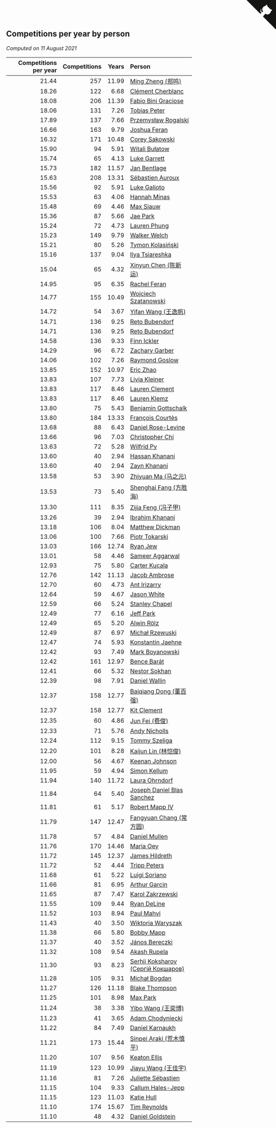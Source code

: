 ## Competitions per year by person

*Computed on 11 August 2021*

| Competitions per year | Competitions | Years | Person |
| ---: | ---: | ---: | :--- |
| 21.44 | 257 | 11.99 | [Ming Zheng (郑鸣)](https://www.worldcubeassociation.org/persons/2009ZHEN11) |
| 18.26 | 122 | 6.68 | [Clément Cherblanc](https://www.worldcubeassociation.org/persons/2014CHER05) |
| 18.08 | 206 | 11.39 | [Fabio Bini Graciose](https://www.worldcubeassociation.org/persons/2010GRAC02) |
| 18.06 | 131 | 7.26 | [Tobias Peter](https://www.worldcubeassociation.org/persons/2014PETE03) |
| 17.89 | 137 | 7.66 | [Przemysław Rogalski](https://www.worldcubeassociation.org/persons/2013ROGA02) |
| 16.66 | 163 | 9.79 | [Joshua Feran](https://www.worldcubeassociation.org/persons/2011FERA01) |
| 16.32 | 171 | 10.48 | [Corey Sakowski](https://www.worldcubeassociation.org/persons/2011SAKO01) |
| 15.90 | 94 | 5.91 | [Witali Bułatow](https://www.worldcubeassociation.org/persons/2015BUAT01) |
| 15.74 | 65 | 4.13 | [Luke Garrett](https://www.worldcubeassociation.org/persons/2017GARR05) |
| 15.73 | 182 | 11.57 | [Jan Bentlage](https://www.worldcubeassociation.org/persons/2010BENT01) |
| 15.63 | 208 | 13.31 | [Sébastien Auroux](https://www.worldcubeassociation.org/persons/2008AURO01) |
| 15.56 | 92 | 5.91 | [Luke Galioto](https://www.worldcubeassociation.org/persons/2015GALI02) |
| 15.53 | 63 | 4.06 | [Hannah Minas](https://www.worldcubeassociation.org/persons/2017MINA04) |
| 15.48 | 69 | 4.46 | [Max Siauw](https://www.worldcubeassociation.org/persons/2017SIAU02) |
| 15.36 | 87 | 5.66 | [Jae Park](https://www.worldcubeassociation.org/persons/2015PARK24) |
| 15.24 | 72 | 4.73 | [Lauren Phung](https://www.worldcubeassociation.org/persons/2016PHUN02) |
| 15.23 | 149 | 9.79 | [Walker Welch](https://www.worldcubeassociation.org/persons/2011WELC01) |
| 15.21 | 80 | 5.26 | [Tymon Kolasiński](https://www.worldcubeassociation.org/persons/2016KOLA02) |
| 15.16 | 137 | 9.04 | [Ilya Tsiareshka](https://www.worldcubeassociation.org/persons/2012TERE01) |
| 15.04 | 65 | 4.32 | [Xinyun Chen (陈新运)](https://www.worldcubeassociation.org/persons/2017CHEN36) |
| 14.95 | 95 | 6.35 | [Rachel Feran](https://www.worldcubeassociation.org/persons/2015FERA01) |
| 14.77 | 155 | 10.49 | [Wojciech Szatanowski](https://www.worldcubeassociation.org/persons/2011SZAT01) |
| 14.72 | 54 | 3.67 | [Yifan Wang (王逸帆)](https://www.worldcubeassociation.org/persons/2017WANY29) |
| 14.71 | 136 | 9.25 | [Reto Bubendorf](https://www.worldcubeassociation.org/persons/2012BUBE01) |
| 14.71 | 136 | 9.25 | [Reto Bubendorf](https://www.worldcubeassociation.org/persons/2012BUBE01) |
| 14.58 | 136 | 9.33 | [Finn Ickler](https://www.worldcubeassociation.org/persons/2012ICKL01) |
| 14.29 | 96 | 6.72 | [Zachary Garber](https://www.worldcubeassociation.org/persons/2014GARB01) |
| 14.06 | 102 | 7.26 | [Raymond Goslow](https://www.worldcubeassociation.org/persons/2014GOSL01) |
| 13.85 | 152 | 10.97 | [Eric Zhao](https://www.worldcubeassociation.org/persons/2010ZHAO19) |
| 13.83 | 107 | 7.73 | [Livia Kleiner](https://www.worldcubeassociation.org/persons/2013KLEI03) |
| 13.83 | 117 | 8.46 | [Lauren Clement](https://www.worldcubeassociation.org/persons/2013KLEM01) |
| 13.83 | 117 | 8.46 | [Lauren Klemz](https://www.worldcubeassociation.org/persons/2013KLEM01) |
| 13.80 | 75 | 5.43 | [Benjamin Gottschalk](https://www.worldcubeassociation.org/persons/2016GOTT01) |
| 13.80 | 184 | 13.33 | [François Courtès](https://www.worldcubeassociation.org/persons/2008COUR01) |
| 13.68 | 88 | 6.43 | [Daniel Rose-Levine](https://www.worldcubeassociation.org/persons/2015ROSE01) |
| 13.66 | 96 | 7.03 | [Christopher Chi](https://www.worldcubeassociation.org/persons/2014CHIC01) |
| 13.63 | 72 | 5.28 | [Wilfrid Py](https://www.worldcubeassociation.org/persons/2016PYWI01) |
| 13.60 | 40 | 2.94 | [Hassan Khanani](https://www.worldcubeassociation.org/persons/2018KHAN26) |
| 13.60 | 40 | 2.94 | [Zayn Khanani](https://www.worldcubeassociation.org/persons/2018KHAN28) |
| 13.58 | 53 | 3.90 | [Zhiyuan Ma (马之元)](https://www.worldcubeassociation.org/persons/2017MAZH04) |
| 13.53 | 73 | 5.40 | [Shenghai Fang (方胜海)](https://www.worldcubeassociation.org/persons/2016FANG01) |
| 13.30 | 111 | 8.35 | [Zijia Feng (冯子甲)](https://www.worldcubeassociation.org/persons/2013FENG02) |
| 13.26 | 39 | 2.94 | [Ibrahim Khanani](https://www.worldcubeassociation.org/persons/2018KHAN27) |
| 13.18 | 106 | 8.04 | [Matthew Dickman](https://www.worldcubeassociation.org/persons/2013DICK01) |
| 13.06 | 100 | 7.66 | [Piotr Tokarski](https://www.worldcubeassociation.org/persons/2013TOKA01) |
| 13.03 | 166 | 12.74 | [Ryan Jew](https://www.worldcubeassociation.org/persons/2008JEWR01) |
| 13.01 | 58 | 4.46 | [Sameer Aggarwal](https://www.worldcubeassociation.org/persons/2017AGGA01) |
| 12.93 | 75 | 5.80 | [Carter Kucala](https://www.worldcubeassociation.org/persons/2015KUCA01) |
| 12.76 | 142 | 11.13 | [Jacob Ambrose](https://www.worldcubeassociation.org/persons/2010AMBR01) |
| 12.70 | 60 | 4.73 | [Ant Irizarry](https://www.worldcubeassociation.org/persons/2016IRIZ02) |
| 12.64 | 59 | 4.67 | [Jason White](https://www.worldcubeassociation.org/persons/2016WHIT16) |
| 12.59 | 66 | 5.24 | [Stanley Chapel](https://www.worldcubeassociation.org/persons/2016CHAP04) |
| 12.49 | 77 | 6.16 | [Jeff Park](https://www.worldcubeassociation.org/persons/2015PARK08) |
| 12.49 | 65 | 5.20 | [Alwin Rölz](https://www.worldcubeassociation.org/persons/2016ROLZ01) |
| 12.49 | 87 | 6.97 | [Michał Rzewuski](https://www.worldcubeassociation.org/persons/2014RZEW01) |
| 12.47 | 74 | 5.93 | [Konstantin Jaehne](https://www.worldcubeassociation.org/persons/2015JAEH01) |
| 12.42 | 93 | 7.49 | [Mark Boyanowski](https://www.worldcubeassociation.org/persons/2014BOYA01) |
| 12.42 | 161 | 12.97 | [Bence Barát](https://www.worldcubeassociation.org/persons/2008BARA01) |
| 12.41 | 66 | 5.32 | [Nestor Sokhan](https://www.worldcubeassociation.org/persons/2016SOKH01) |
| 12.39 | 98 | 7.91 | [Daniel Wallin](https://www.worldcubeassociation.org/persons/2013WALL03) |
| 12.37 | 158 | 12.77 | [Baiqiang Dong (董百强)](https://www.worldcubeassociation.org/persons/2008DONG06) |
| 12.37 | 158 | 12.77 | [Kit Clement](https://www.worldcubeassociation.org/persons/2008CLEM01) |
| 12.35 | 60 | 4.86 | [Jun Fei (费俊)](https://www.worldcubeassociation.org/persons/2016FEIJ02) |
| 12.33 | 71 | 5.76 | [Andy Nicholls](https://www.worldcubeassociation.org/persons/2015NICH04) |
| 12.24 | 112 | 9.15 | [Tommy Szeliga](https://www.worldcubeassociation.org/persons/2012SZEL01) |
| 12.20 | 101 | 8.28 | [Kaijun Lin (林恺俊)](https://www.worldcubeassociation.org/persons/2013LINK01) |
| 12.00 | 56 | 4.67 | [Keenan Johnson](https://www.worldcubeassociation.org/persons/2016JOHN30) |
| 11.95 | 59 | 4.94 | [Simon Kellum](https://www.worldcubeassociation.org/persons/2016KELL12) |
| 11.94 | 140 | 11.72 | [Laura Ohrndorf](https://www.worldcubeassociation.org/persons/2009OHRN01) |
| 11.84 | 64 | 5.40 | [Joseph Daniel Blas Sanchez](https://www.worldcubeassociation.org/persons/2016SANC08) |
| 11.81 | 61 | 5.17 | [Robert Mapp IV](https://www.worldcubeassociation.org/persons/2016IVRO01) |
| 11.79 | 147 | 12.47 | [Fangyuan Chang (常方圆)](https://www.worldcubeassociation.org/persons/2009CHAN04) |
| 11.78 | 57 | 4.84 | [Daniel Mullen](https://www.worldcubeassociation.org/persons/2016MULL04) |
| 11.76 | 170 | 14.46 | [Maria Oey](https://www.worldcubeassociation.org/persons/2007OEYM01) |
| 11.72 | 145 | 12.37 | [James Hildreth](https://www.worldcubeassociation.org/persons/2009HILD01) |
| 11.72 | 52 | 4.44 | [Tripp Peters](https://www.worldcubeassociation.org/persons/2017PETE04) |
| 11.68 | 61 | 5.22 | [Luigi Soriano](https://www.worldcubeassociation.org/persons/2016SORI04) |
| 11.66 | 81 | 6.95 | [Arthur Garcin](https://www.worldcubeassociation.org/persons/2014GARC27) |
| 11.65 | 87 | 7.47 | [Karol Zakrzewski](https://www.worldcubeassociation.org/persons/2014ZAKR01) |
| 11.55 | 109 | 9.44 | [Ryan DeLine](https://www.worldcubeassociation.org/persons/2012DELI01) |
| 11.52 | 103 | 8.94 | [Paul Mahvi](https://www.worldcubeassociation.org/persons/2012MAHV01) |
| 11.43 | 40 | 3.50 | [Wiktoria Waryszak](https://www.worldcubeassociation.org/persons/2018WARY01) |
| 11.38 | 66 | 5.80 | [Bobby Mapp](https://www.worldcubeassociation.org/persons/2015MAPP01) |
| 11.37 | 40 | 3.52 | [János Bereczki](https://www.worldcubeassociation.org/persons/2018BERE01) |
| 11.32 | 108 | 9.54 | [Akash Rupela](https://www.worldcubeassociation.org/persons/2012RUPE01) |
| 11.30 | 93 | 8.23 | [Serhii Koksharov (Сергій Кокшаров)](https://www.worldcubeassociation.org/persons/2013KOKS01) |
| 11.28 | 105 | 9.31 | [Michał Bogdan](https://www.worldcubeassociation.org/persons/2012BOGD01) |
| 11.27 | 126 | 11.18 | [Blake Thompson](https://www.worldcubeassociation.org/persons/2010THOM03) |
| 11.25 | 101 | 8.98 | [Max Park](https://www.worldcubeassociation.org/persons/2012PARK03) |
| 11.24 | 38 | 3.38 | [Yibo Wang (王奕博)](https://www.worldcubeassociation.org/persons/2018WANG39) |
| 11.23 | 41 | 3.65 | [Adam Chodyniecki](https://www.worldcubeassociation.org/persons/2017CHOD02) |
| 11.22 | 84 | 7.49 | [Daniel Karnaukh](https://www.worldcubeassociation.org/persons/2014KARN02) |
| 11.21 | 173 | 15.44 | [Sinpei Araki (荒木慎平)](https://www.worldcubeassociation.org/persons/2006ARAK01) |
| 11.20 | 107 | 9.56 | [Keaton Ellis](https://www.worldcubeassociation.org/persons/2012ELLI01) |
| 11.19 | 123 | 10.99 | [Jiayu Wang (王佳宇)](https://www.worldcubeassociation.org/persons/2010WANG53) |
| 11.16 | 81 | 7.26 | [Juliette Sébastien](https://www.worldcubeassociation.org/persons/2014SEBA01) |
| 11.15 | 104 | 9.33 | [Callum Hales-Jepp](https://www.worldcubeassociation.org/persons/2012HALE01) |
| 11.15 | 123 | 11.03 | [Katie Hull](https://www.worldcubeassociation.org/persons/2010HULL01) |
| 11.10 | 174 | 15.67 | [Tim Reynolds](https://www.worldcubeassociation.org/persons/2005REYN01) |
| 11.10 | 48 | 4.32 | [Daniel Goldstein](https://www.worldcubeassociation.org/persons/2017GOLD01) |


<a href="https://github.com/jonatanklosko/wca_statistics" class="github-corner" aria-label="View source on Github"><svg width="80" height="80" viewBox="0 0 250 250" style="fill:#151513; color:#fff; position: absolute; top: 0; border: 0; right: 0;" aria-hidden="true"><path d="M0,0 L115,115 L130,115 L142,142 L250,250 L250,0 Z"></path><path d="M128.3,109.0 C113.8,99.7 119.0,89.6 119.0,89.6 C122.0,82.7 120.5,78.6 120.5,78.6 C119.2,72.0 123.4,76.3 123.4,76.3 C127.3,80.9 125.5,87.3 125.5,87.3 C122.9,97.6 130.6,101.9 134.4,103.2" fill="currentColor" style="transform-origin: 130px 106px;" class="octo-arm"></path><path d="M115.0,115.0 C114.9,115.1 118.7,116.5 119.8,115.4 L133.7,101.6 C136.9,99.2 139.9,98.4 142.2,98.6 C133.8,88.0 127.5,74.4 143.8,58.0 C148.5,53.4 154.0,51.2 159.7,51.0 C160.3,49.4 163.2,43.6 171.4,40.1 C171.4,40.1 176.1,42.5 178.8,56.2 C183.1,58.6 187.2,61.8 190.9,65.4 C194.5,69.0 197.7,73.2 200.1,77.6 C213.8,80.2 216.3,84.9 216.3,84.9 C212.7,93.1 206.9,96.0 205.4,96.6 C205.1,102.4 203.0,107.8 198.3,112.5 C181.9,128.9 168.3,122.5 157.7,114.1 C157.9,116.9 156.7,120.9 152.7,124.9 L141.0,136.5 C139.8,137.7 141.6,141.9 141.8,141.8 Z" fill="currentColor" class="octo-body"></path></svg></a><style>.github-corner:hover .octo-arm{animation:octocat-wave 560ms ease-in-out}@keyframes octocat-wave{0%,100%{transform:rotate(0)}20%,60%{transform:rotate(-25deg)}40%,80%{transform:rotate(10deg)}}@media (max-width:500px){.github-corner:hover .octo-arm{animation:none}.github-corner .octo-arm{animation:octocat-wave 560ms ease-in-out}}</style>
